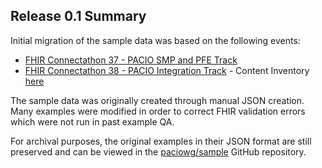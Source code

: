 ## Release 0.1 Summary

Initial migration of the sample data was based on the following events:
* [FHIR Connectathon 37 - PACIO SMP and PFE Track](https://confluence.hl7.org/spaces/FHIR/pages/263389262/2024+-+09+PACIO+SMP+and+PFE+Track)
* [FHIR Connectathon 38 - PACIO Integration Track](https://confluence.hl7.org/display/FHIR/2025+-+01+PACIO+Integration+Track) - Content Inventory [here](https://docs.google.com/spreadsheets/d/1O2ZfYk89XyGLTb04piKk7IP2NzhJEQ0Gc4h1dAkooKE/edit?gid=1217152263#gid=1217152263)

The sample data was originally created through manual JSON creation. Many examples were modified in order to correct FHIR validation errors which were not run in past example QA.

For archival purposes, the original examples in their JSON format are still preserved and can be viewed in the [paciowg/sample](https://github.com/paciowg/sample-data) GitHub repository. 

  